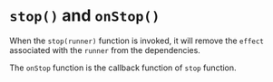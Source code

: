 # `stop()` and `onStop()`

When the `stop(runner)` function is invoked, it will remove the `effect` associated with the `runner` from the dependencies.

The `onStop` function is the callback function of `stop` function.
